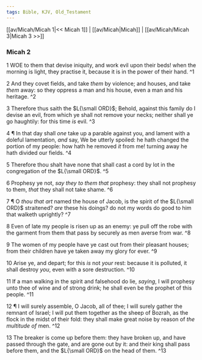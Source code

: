 ```yaml
---
tags: Bible, KJV, Old_Testament
---
```


[[av/Micah/Micah 1|<< Micah 1]] | [[av/Micah|Micah]] | [[av/Micah/Micah 3|Micah 3 >>]]

### Micah 2

1 WOE to them that devise iniquity, and work evil upon their beds! when the morning is light, they practise it, because it is in the power of their hand. ^1

2 And they covet fields, and take _them_ by violence; and houses, and take _them_ away: so they oppress a man and his house, even a man and his heritage. ^2

3 Therefore thus saith the $L{\small ORD}$; Behold, against this family do I devise an evil, from which ye shall not remove your necks; neither shall ye go haughtily: for this time _is_ evil. ^3

4 ¶ In that day shall _one_ take up a parable against you, and lament with a doleful lamentation, _and_ say, We be utterly spoiled: he hath changed the portion of my people: how hath he removed _it_ from me! turning away he hath divided our fields. ^4

5 Therefore thou shalt have none that shall cast a cord by lot in the congregation of the $L{\small ORD}$. ^5

6 Prophesy ye not, _say_ _they_ _to_ _them_ _that_ prophesy: they shall not prophesy to them, _that_ they shall not take shame. ^6

7 ¶ O _thou_ _that_ _art_ named the house of Jacob, is the spirit of the $L{\small ORD}$ straitened? _are_ these his doings? do not my words do good to him that walketh uprightly? ^7

8 Even of late my people is risen up as an enemy: ye pull off the robe with the garment from them that pass by securely as men averse from war. ^8

9 The women of my people have ye cast out from their pleasant houses; from their children have ye taken away my glory for ever. ^9

10 Arise ye, and depart; for this _is_ not _your_ rest: because it is polluted, it shall destroy _you_, even with a sore destruction. ^10

11 If a man walking in the spirit and falsehood do lie, _saying_, I will prophesy unto thee of wine and of strong drink; he shall even be the prophet of this people. ^11

12 ¶ I will surely assemble, O Jacob, all of thee; I will surely gather the remnant of Israel; I will put them together as the sheep of Bozrah, as the flock in the midst of their fold: they shall make great noise by reason of _the_ _multitude_ _of_ men. ^12

13 The breaker is come up before them: they have broken up, and have passed through the gate, and are gone out by it: and their king shall pass before them, and the $L{\small ORD}$ on the head of them. ^13

